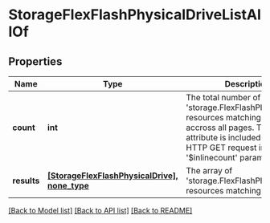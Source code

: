 # StorageFlexFlashPhysicalDriveListAllOf

## Properties
Name | Type | Description | Notes
------------ | ------------- | ------------- | -------------
**count** | **int** | The total number of &#39;storage.FlexFlashPhysicalDrive&#39; resources matching the request, accross all pages. The &#39;Count&#39; attribute is included when the HTTP GET request includes the &#39;$inlinecount&#39; parameter. | [optional] 
**results** | [**[StorageFlexFlashPhysicalDrive], none_type**](StorageFlexFlashPhysicalDrive.md) | The array of &#39;storage.FlexFlashPhysicalDrive&#39; resources matching the request. | [optional] 

[[Back to Model list]](../README.md#documentation-for-models) [[Back to API list]](../README.md#documentation-for-api-endpoints) [[Back to README]](../README.md)


